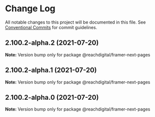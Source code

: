 # Change Log

All notable changes to this project will be documented in this file.
See [Conventional Commits](https://conventionalcommits.org) for commit guidelines.

## 2.100.2-alpha.2 (2021-07-20)

**Note:** Version bump only for package @reachdigital/framer-next-pages





## 2.100.2-alpha.1 (2021-07-20)

**Note:** Version bump only for package @reachdigital/framer-next-pages





## 2.100.2-alpha.0 (2021-07-20)

**Note:** Version bump only for package @reachdigital/framer-next-pages
